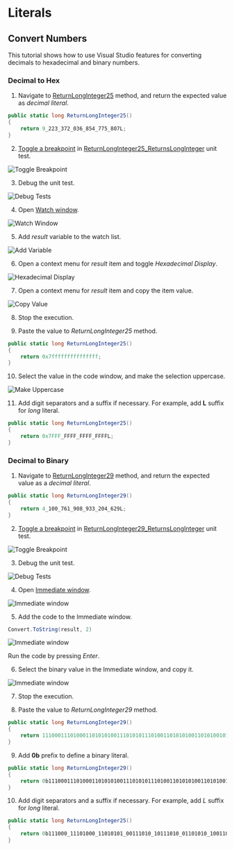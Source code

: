 # Literals

## Convert Numbers

This tutorial shows how to use Visual Studio features for converting decimals to hexadecimal and binary numbers.


### Decimal to Hex

1. Navigate to [ReturnLongInteger25](Literals/LongIntegers.cs#L31) method, and return the expected value as _decimal literal_.

```cs
public static long ReturnLongInteger25()
{
    return 9_223_372_036_854_775_807L;
}
```

2. [Toggle a breakpoint](https://docs.microsoft.com/en-us/visualstudio/debugger/using-breakpoints) in [ReturnLongInteger25_ReturnsLongInteger](Literals.Tests/LongIntegersTests.cs#L55) unit test.

![Toggle Breakpoint](images/convert-to-hex-1.png)

3. Debug the unit test.

![Debug Tests](images/convert-to-hex-2.png)

4. Open [Watch window](https://docs.microsoft.com/en-us/visualstudio/debugger/watch-and-quickwatch-windows).

![Watch Window](images/convert-to-hex-3.png)

5. Add _result_ variable to the watch list.

![Add Variable](images/convert-to-hex-4.png)

6. Open a context menu for _result_ item and toggle _Hexadecimal Display_.

![Hexadecimal Display](images/convert-to-hex-5.png)

7. Open a context menu for _result_ item and copy the item value.

![Copy Value](images/convert-to-hex-6.png)

8. Stop the execution.

9. Paste the value to _ReturnLongInteger25_ method.

```cs
public static long ReturnLongInteger25()
{
    return 0x7fffffffffffffff;
}
```

10. Select the value in the code window, and make the selection uppercase.

![Make Uppercase](images/convert-to-hex-7.png)

11. Add digit separators and a suffix if necessary. For example, add **L** suffix for _long_ literal.

```cs
public static long ReturnLongInteger25()
{
    return 0x7FFF_FFFF_FFFF_FFFFL;
}
```


### Decimal to Binary

1. Navigate to [ReturnLongInteger29](Literals/LongIntegers.cs#L55) method, and return the expected value as a _decimal literal_.

```cs
public static long ReturnLongInteger29()
{
    return 4_100_761_908_933_204_629L;
}
```

2. [Toggle a breakpoint](https://docs.microsoft.com/en-us/visualstudio/debugger/using-breakpoints) in [ReturnLongInteger29_ReturnsLongInteger](Literals.Tests/LongIntegersTests.cs#L95) unit test.

![Toggle Breakpoint](images/convert-to-binary-1.png)

3. Debug the unit test.

![Debug Tests](images/convert-to-binary-2.png)

4. Open [Immediate window](https://docs.microsoft.com/en-us/visualstudio/ide/reference/immediate-window).

![Immediate window](images/convert-to-binary-3.png)

5. Add the code to the Immediate window. 

```cs
Convert.ToString(result, 2)
```

![Immediate window](images/convert-to-binary-4.png)

Run the code by pressing _Enter_.

6. Select the binary value in the Immediate window, and copy it.

![Immediate window](images/convert-to-binary-5.png)

7. Stop the execution.

8. Paste the value to _ReturnLongInteger29_ method.

```cs
public static long ReturnLongInteger29()
{
    return 11100011101000110101010011101010111010011010101001101010010101;
}
```

9. Add **0b** prefix to define a binary literal.

```cs
public static long ReturnLongInteger29()
{
    return 0b11100011101000110101010011101010111010011010101001101010010101;
}
```

10. Add digit separators and a suffix if necessary. For example, add *L* suffix for _long_ literal.

```cs
public static long ReturnLongInteger25()
{
    return 0b111000_11101000_11010101_00111010_10111010_01101010_10011010_10010101L;
}
```
